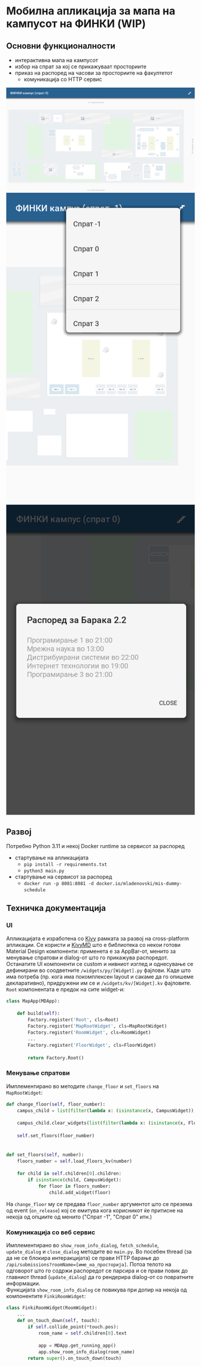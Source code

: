 # Мобилна апликација за мапа на кампусот на ФИНКИ (WIP)
## Основни функционалности
- интерактивна мапа на кампусот
- избор на спрат за кој се прикажуваат просториите
- приказ на распоред на часови за просториите на факултетот
  - комуникација со HTTP сервис

![](/screens/bigmap.png)
![](/screens/floorfunc.png)
![](/screens/schedulefunc.png)

## Развој
Потребно Python 3.11 и некој Docker runtime за сервисот за распоред
- стартување на апликацијата
  - `pip install -r requirements.txt`
  - `python3 main.py`
- стартување на сервисот за распоред
  - `docker run -p 8081:8081 -d docker.io/mladenovski/mis-dummy-schedule`

## Техничка документација
### UI
Апликацијата е изработена со [Kivy](https://kivy.org/) рамката за развој на cross-platform апликации. 
Се користи и [KivyMD](https://kivymd.readthedocs.io/en/latest/) што е библиотека со некои готови Material Design
компоненти: применета е за AppBar-от, менито за менување спратови и dialog-от што го прикажува распоредот. Останатите 
UI компоненти се custom и нивниот изглед и однесување се дефинирани во соодветните `/widgets/py/[Widget].py` фајлови. 
Каде што има потреба (пр. кога има покомплексен layout и сакаме да го опишеме декларативно), придружени им се и `/widgets/kv/[Widget].kv` фајловите.
`Root` компонентата е предок на сите widget-и:
```python
class MapApp(MDApp):
  
    def build(self):
        Factory.register('Root', cls=Root)
        Factory.register('MapRootWidget', cls=MapRootWidget)
        Factory.register('RoomWidget', cls=RoomWidget)
        ...
        Factory.register('FloorWidget', cls=FloorWidget)

        return Factory.Root()
```

### Менување спратови
Имплементирано во методите `change_floor` и `set_floors` на `MapRootWidget`:
```python
def change_floor(self, floor_number):
    campus_child = list(filter(lambda x: (isinstance(x, CampusWidget)), self.children[0].children))[0]

    campus_child.clear_widgets(list(filter(lambda x: (isinstance(x, FloorWidget)), campus_child.children)))

    self.set_floors(floor_number)

    
def set_floors(self, number):
    floors_number = self.load_floors_kv(number)

    for child in self.children[0].children:
        if isinstance(child, CampusWidget):
            for floor in floors_number:
                child.add_widget(floor)
```
На `change_floor` му се предава `floor_number` аргументот што се презема од event (`on_release`) кој се 
емитува кога корисникот ќе притисне на некоја од опциите од менито ("Спрат -1", "Спрат 0" итн.)

### Комуникација со веб сервис
Имплементирано во `show_room_info_dialog`, `fetch_schedule`,  `update_dialog` и `close_dialog` методите во `main.py`.
Во посебен thread (за да не се блокира интеракцијата) се прави HTTP барање до `/api/submissions?roomName=[име_на_просторија]`.
Потоа телото на одговорот што го содржи распоредот се парсира и се прави повик до главниот thread (`update_dialog`) да 
го рендерира dialog-от со повратните информации.\
Функцијата `show_room_info_dialog` се повикува при допир на некоја од компонентите `FinkiRoomWidget`:
```python
class FinkiRoomWidget(RoomWidget):
    ...
    def on_touch_down(self, touch):
        if self.collide_point(*touch.pos):
            room_name = self.children[0].text

            app = MDApp.get_running_app()
            app.show_room_info_dialog(room_name)
        return super().on_touch_down(touch)

```
